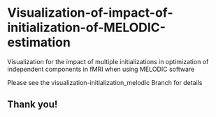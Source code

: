 # Visualization-of-impact-of-initialization-of-MELODIC-estimation
Visualization for the impact of multiple initializations in optimization of independent components in fMRI when using MELODIC software

Please see the visualization-initialization_melodic Branch for details

Thank you!
----------
